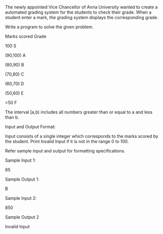 The newly appointed Vice Chancellor of Anna University wanted to create a automated grading system for the students to check their grade. When a student enter a mark, the grading system displays the corresponding grade.

Write a program to solve the given problem.

Marks scored  Grade

100             S

(90,100)        A

(80,90)         B

(70,80)         C

(60,70)         D

(50,60)         E

<50             F

The interval [a,b) includes all numbers greater than or equal to a and less than b.

 Input and Output Format:

Input consists of a single integer which corresponds to the marks scored by the student. Print Invalid Input if it is not in the range 0 to 100.

Refer sample input and output for formatting specifications.

Sample Input 1:

85

Sample Output 1:

B

Sample Input 2:

850

Sample Output 2

Invalid Input
